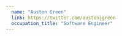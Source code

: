 ```yaml
---
  name: "Austen Green"
  link: https://twitter.com/austenjgreen
  occupation_title: "Software Engineer"
---
```

